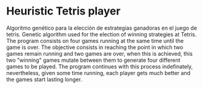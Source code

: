 # Heuristic Tetris player
Algoritmo genético para la elección de estrategias ganadoras en el juego de tetris.
Genetic algorithm used for the election of winning strategies at Tetris. The program consists on four games running at the same time until the game is over. The objective consists in reaching the point in which two games remain running and two games are over, when this is achieved, this two "winning" games mutate between them to generate four different games to be played. The program continues with this process indefinately, nevertheless, given some time running, each player gets much better and the games start lasting longer.   
